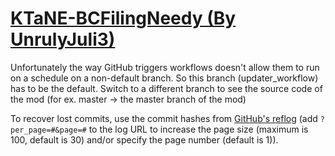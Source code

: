 # [KTaNE-BCFilingNeedy (By UnrulyJuli3)](https://github.com/UnrulyJuli3/KTaNE-BCFilingNeedy)

Unfortunately the way GitHub triggers workflows doesn't allow them to run on a schedule on a non-default branch. So this branch (updater_workflow) has to be the default. Switch to a different branch to see the source code of the mod (for ex. master -> the master branch of the mod)

To recover lost commits, use the commit hashes from [GitHub's reflog](https://api.github.com/repos/KtaneModules/KTaNE-BCFilingNeedy-UnrulyJuli3/events) (add `?per_page=#&page=#` to the log URL to increase the page size (maximum is 100, default is 30) and/or specify the page number (default is 1)).
